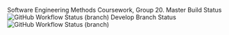 Software Engineering Methods Coursework, Group 20.
Master Build Status ![GitHub Workflow Status (branch)](https://img.shields.io/github/actions/workflow/status/SEM-G20/coursework/main.yml?branch=master)
Develop Branch Status![GitHub Workflow Status (branch)](https://img.shields.io/github/actions/workflow/status/SEM-G20/coursework/main.yml?branch=develop)
